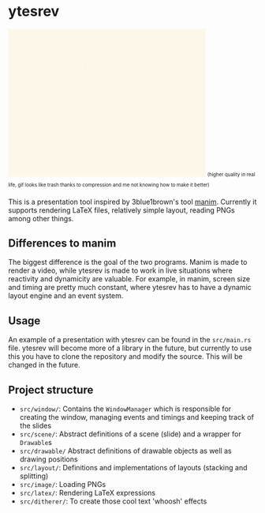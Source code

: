 # ytesrev

<img src="ytesrev.gif" alt="showcase" width="400px"/>
<sub><sup>
    (higher quality in real life, gif looks like trash thanks to compression and me not knowing how to make it better)
</sup></sub>

This is a presentation tool inspired by 3blue1brown's tool [manim](https://github.com/3b1b/manim). Currently it
supports rendering LaTeX files, relatively simple layout, reading PNGs among other things.


## Differences to manim

The biggest difference is the goal of the two programs. Manim is made to render a video, while ytesrev is made to work
in live situations where reactivity and dynamicity are valuable. For example, in manim, screen size and timing are
pretty much constant, where ytesrev has to have a dynamic layout engine and an event system.


## Usage

An example of a presentation with ytesrev can be found in the `src/main.rs` file. ytesrev will become more of a library
in the future, but currently to use this you have to clone the repository and modify the source. This will be changed in the
future.


## Project structure

* `src/window/`: Contains the `WindowManager` which is responsible for creating the window, managing events and timings and keeping track of the slides
* `src/scene/`: Abstract definitions of a scene (slide) and a wrapper for `Drawable`s
* `src/drawable/` Abstract definitions of drawable objects as well as drawing positions
* `src/layout/`: Definitions and implementations of layouts (stacking and splitting)
* `src/image/`: Loading PNGs
* `src/latex/`: Rendering LaTeX expressions
* `src/ditherer/`: To create those cool text 'whoosh' effects
